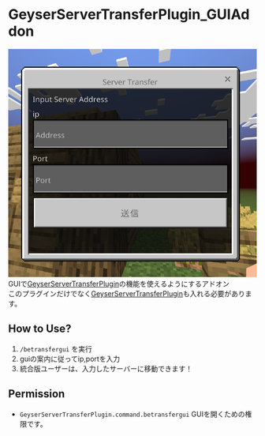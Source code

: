 # GeyserServerTransferPlugin_GUIAddon
![image.png](image.png)
GUIで[GeyserServerTransferPlugin](https://github.com/Shin-Ideal/GeyserServerTransferPlugin)の機能を使えるようにするアドオン<br>
このプラグインだけでなく[GeyserServerTransferPlugin](https://github.com/Shin-Ideal/GeyserServerTransferPlugin)も入れる必要があります。

## How to Use?
1. `/betransfergui` を実行
2. guiの案内に従ってip,portを入力
3. 統合版ユーザーは、入力したサーバーに移動できます！

## Permission
* `GeyserServerTransferPlugin.command.betransfergui` GUIを開くための権限です。
